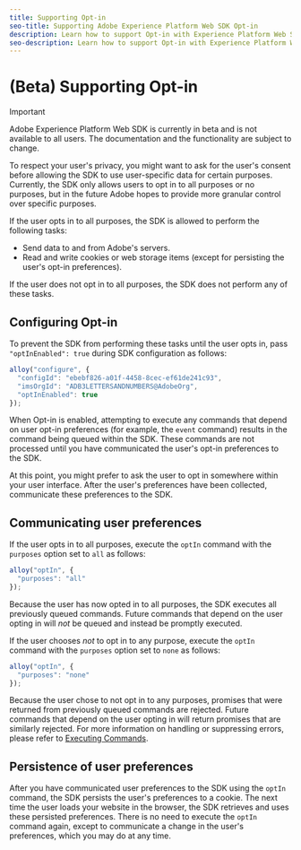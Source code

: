 ```yaml
---
title: Supporting Opt-in
seo-title: Supporting Adobe Experience Platform Web SDK Opt-in
description: Learn how to support Opt-in with Experience Platform Web SDK
seo-description: Learn how to support Opt-in with Experience Platform Web SDK
---
```


# (Beta) Supporting Opt-in

>[!IMPORTANT]
>
>Adobe Experience Platform Web SDK is currently in beta and is not available to all users. The documentation and the functionality are subject to change.

To respect your user's privacy, you might want to ask for the user's consent before allowing the SDK to use user-specific data for certain purposes. Currently, the SDK only allows users to opt in to all purposes or no purposes, but in the future Adobe hopes to provide more granular control over specific purposes.

If the user opts in to all purposes, the SDK is allowed to perform the following tasks:

* Send data to and from Adobe's servers.
* Read and write cookies or web storage items (except for persisting the user's opt-in preferences).

If the user does not opt in to all purposes, the SDK does not perform any of these tasks.

## Configuring Opt-in

To prevent the SDK from performing these tasks until the user opts in, pass `"optInEnabled": true` during SDK configuration as follows:

```javascript
alloy("configure", {
  "configId": "ebebf826-a01f-4458-8cec-ef61de241c93",
  "imsOrgId": "ADB3LETTERSANDNUMBERS@AdobeOrg",
  "optInEnabled": true
});
```

When Opt-in is enabled, attempting to execute any commands that depend on user opt-in preferences (for example, the `event` command) results in the command being queued within the SDK. These commands are not processed until you have communicated the user's opt-in preferences to the SDK.

At this point, you might prefer to ask the user to opt in somewhere within your user interface. After the user's preferences have been collected, communicate these preferences to the SDK.

## Communicating user preferences

If the user opts in to all purposes, execute the `optIn` command with the `purposes` option set to `all` as follows:

```javascript
alloy("optIn", {
  "purposes": "all"
});
```

Because the user has now opted in to all purposes, the SDK executes all previously queued commands. Future commands that depend on the user opting in will _not_ be queued and instead be promptly executed.

If the user chooses _not_ to opt in to any purpose, execute the `optIn` command with the `purposes` option set to `none` as follows:

```javascript
alloy("optIn", {
  "purposes": "none"
});
```  

Because the user chose to not opt in to any purposes, promises that were returned from previously queued commands are rejected. Future commands that depend on the user opting in will return promises that are similarly rejected. For more information on handling or suppressing errors, please refer to [Executing Commands](executing-commands.md).

## Persistence of user preferences

After you have communicated user preferences to the SDK using the `optIn` command, the SDK persists the user's preferences to a cookie. The next time the user loads your website in the browser, the SDK retrieves and uses these persisted preferences. There is no need to execute the `optIn` command again, except to communicate a change in the user's preferences, which you may do at any time.
